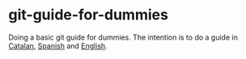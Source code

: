# git-guide-for-dummies

Doing a basic git guide for dummies. The intention is to do a guide in [Catalan](./git-catalan-guide.md), [Spanish](./git-spanish-guide.md) and [English](./git-english-guide.md).
